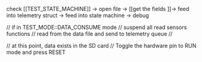 
check [[TEST_STATE_MACHINE]] -> open file -> [[get the fields ]]-> feed into telemetry struct -> feed into state machine 
-> debug

// if in TEST_MODE::DATA_CONSUME mode 
// suspend all read sensors functions
// read from the data file and send to telemetry queue
// 


// at this point, data exists in the SD card
// Toggle the hardware pin to RUN mode and press RESET


